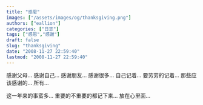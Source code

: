 ```yaml
---
title: "感恩"
images: ["/assets/images/og/thanksgiving.png"]
authors: ["eallion"]
categories: ["日志"]
tags: ["感恩","感谢"]
draft: false
slug: "thanksgiving"
date: "2008-11-27 22:59:40"
lastmod: "2008-11-27 22:59:40"
---
```


感谢父母...
感谢自己...
感谢朋友...
感谢很多...
自己记着...
要劳劳的记着...
那些应该感谢的...
所有...

这一年来的事蛮多...
重要的不重要的都记下来...
放在心里面...
